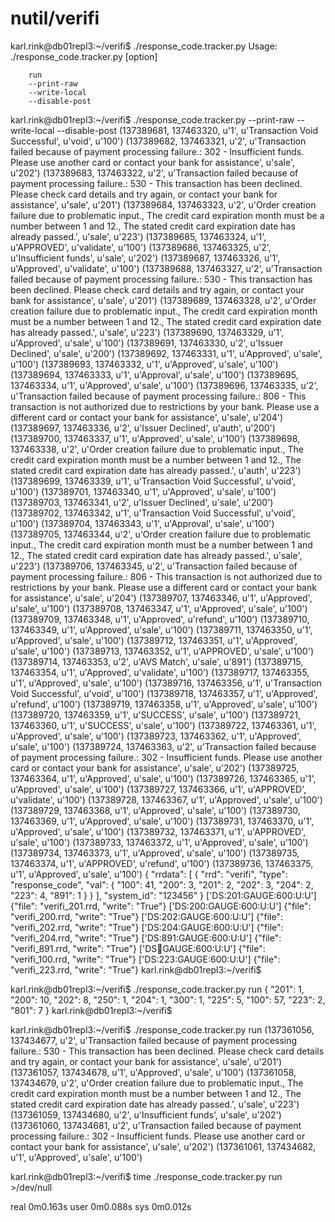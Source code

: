 # nutil/verifi

karl.rink@db01repl3:~/verifi$ ./response_code.tracker.py
Usage: ./response_code.tracker.py [option]

        run
        --print-raw
        --write-local
        --disable-post
        
karl.rink@db01repl3:~/verifi$ ./response_code.tracker.py --print-raw --write-local --disable-post
(137389681, 137463320, u'1', u'Transaction Void Successful', u'void', u'100')
(137389682, 137463321, u'2', u'Transaction failed  because of payment processing failure.: 302 - Insufficient funds. Please use another card or contact your bank for assistance', u'sale', u'202')
(137389683, 137463322, u'2', u'Transaction failed  because of payment processing failure.: 530 - This transaction has been declined. Please check card details and try again, or contact your bank for assistance', u'sale', u'201')
(137389684, 137463323, u'2', u'Order creation failure due to problematic input., The credit card expiration month must be a number between 1 and 12., The stated credit card expiration date has already passed.', u'sale', u'223')
(137389685, 137463324, u'1', u'APPROVED', u'validate', u'100')
(137389686, 137463325, u'2', u'Insufficient funds', u'sale', u'202')
(137389687, 137463326, u'1', u'Approved', u'validate', u'100')
(137389688, 137463327, u'2', u'Transaction failed  because of payment processing failure.: 530 - This transaction has been declined. Please check card details and try again, or contact your bank for assistance', u'sale', u'201')
(137389689, 137463328, u'2', u'Order creation failure due to problematic input., The credit card expiration month must be a number between 1 and 12., The stated credit card expiration date has already passed.', u'sale', u'223')
(137389690, 137463329, u'1', u'Approved', u'sale', u'100')
(137389691, 137463330, u'2', u'Issuer Declined', u'sale', u'200')
(137389692, 137463331, u'1', u'Approved', u'sale', u'100')
(137389693, 137463332, u'1', u'Approved', u'sale', u'100')
(137389694, 137463333, u'1', u'Approval', u'sale', u'100')
(137389695, 137463334, u'1', u'Approved', u'sale', u'100')
(137389696, 137463335, u'2', u'Transaction failed  because of payment processing failure.: 806 - This transaction is not authorized due to restrictions by your bank. Please use a different card or contact your bank for assistance', u'sale', u'204')
(137389697, 137463336, u'2', u'Issuer Declined', u'auth', u'200')
(137389700, 137463337, u'1', u'Approved', u'sale', u'100')
(137389698, 137463338, u'2', u'Order creation failure due to problematic input., The credit card expiration month must be a number between 1 and 12., The stated credit card expiration date has already passed.', u'auth', u'223')
(137389699, 137463339, u'1', u'Transaction Void Successful', u'void', u'100')
(137389701, 137463340, u'1', u'Approved', u'sale', u'100')
(137389703, 137463341, u'2', u'Issuer Declined', u'sale', u'200')
(137389702, 137463342, u'1', u'Transaction Void Successful', u'void', u'100')
(137389704, 137463343, u'1', u'Approval', u'sale', u'100')
(137389705, 137463344, u'2', u'Order creation failure due to problematic input., The credit card expiration month must be a number between 1 and 12., The stated credit card expiration date has already passed.', u'sale', u'223')
(137389706, 137463345, u'2', u'Transaction failed  because of payment processing failure.: 806 - This transaction is not authorized due to restrictions by your bank. Please use a different card or contact your bank for assistance', u'sale', u'204')
(137389707, 137463346, u'1', u'Approved', u'sale', u'100')
(137389708, 137463347, u'1', u'Approved', u'sale', u'100')
(137389709, 137463348, u'1', u'Approved', u'refund', u'100')
(137389710, 137463349, u'1', u'Approved', u'sale', u'100')
(137389711, 137463350, u'1', u'Approved', u'sale', u'100')
(137389712, 137463351, u'1', u'Approved', u'sale', u'100')
(137389713, 137463352, u'1', u'APPROVED', u'sale', u'100')
(137389714, 137463353, u'2', u'AVS Match', u'sale', u'891')
(137389715, 137463354, u'1', u'Approved', u'validate', u'100')
(137389717, 137463355, u'1', u'Approved', u'sale', u'100')
(137389716, 137463356, u'1', u'Transaction Void Successful', u'void', u'100')
(137389718, 137463357, u'1', u'Approved', u'refund', u'100')
(137389719, 137463358, u'1', u'Approved', u'sale', u'100')
(137389720, 137463359, u'1', u'SUCCESS', u'sale', u'100')
(137389721, 137463360, u'1', u'SUCCESS', u'sale', u'100')
(137389722, 137463361, u'1', u'Approved', u'sale', u'100')
(137389723, 137463362, u'1', u'Approved', u'sale', u'100')
(137389724, 137463363, u'2', u'Transaction failed  because of payment processing failure.: 302 - Insufficient funds. Please use another card or contact your bank for assistance', u'sale', u'202')
(137389725, 137463364, u'1', u'Approved', u'sale', u'100')
(137389726, 137463365, u'1', u'Approved', u'sale', u'100')
(137389727, 137463366, u'1', u'APPROVED', u'validate', u'100')
(137389728, 137463367, u'1', u'Approved', u'sale', u'100')
(137389729, 137463368, u'1', u'Approved', u'sale', u'100')
(137389730, 137463369, u'1', u'Approved', u'sale', u'100')
(137389731, 137463370, u'1', u'Approved', u'sale', u'100')
(137389732, 137463371, u'1', u'APPROVED', u'sale', u'100')
(137389733, 137463372, u'1', u'Approved', u'sale', u'100')
(137389734, 137463373, u'1', u'Approved', u'sale', u'100')
(137389735, 137463374, u'1', u'APPROVED', u'refund', u'100')
(137389736, 137463375, u'1', u'Approved', u'sale', u'100')
{
    "rrdata": [
        {
            "rrd": "verifi", 
            "type": "response_code", 
            "val": {
                "100": 41, 
                "200": 3, 
                "201": 2, 
                "202": 3, 
                "204": 2, 
                "223": 4, 
                "891": 1
            }
        }
    ], 
    "system_id": "123456"
}
['DS:201:GAUGE:600:U:U']
{"file": "verifi_201.rrd, "write": "True"}
['DS:200:GAUGE:600:U:U']
{"file": "verifi_200.rrd, "write": "True"}
['DS:202:GAUGE:600:U:U']
{"file": "verifi_202.rrd, "write": "True"}
['DS:204:GAUGE:600:U:U']
{"file": "verifi_204.rrd, "write": "True"}
['DS:891:GAUGE:600:U:U']
{"file": "verifi_891.rrd, "write": "True"}
['DS:100:GAUGE:600:U:U']
{"file": "verifi_100.rrd, "write": "True"}
['DS:223:GAUGE:600:U:U']
{"file": "verifi_223.rrd, "write": "True"}
karl.rink@db01repl3:~/verifi$



karl.rink@db01repl3:~/verifi$ ./response_code.tracker.py run
{
    "201": 1, 
    "200": 10, 
    "202": 8, 
    "250": 1, 
    "204": 1, 
    "300": 1, 
    "225": 5, 
    "100": 57, 
    "223": 2, 
    "801": 7
}
karl.rink@db01repl3:~/verifi$


karl.rink@db01repl3:~/verifi$ ./response_code.tracker.py run
(137361056, 137434677, u'2', u'Transaction failed  because of payment processing failure.: 530 - This transaction has been declined. Please check card details and try again, or contact your bank for assistance', u'sale', u'201')
(137361057, 137434678, u'1', u'Approved', u'sale', u'100')
(137361058, 137434679, u'2', u'Order creation failure due to problematic input., The credit card expiration month must be a number between 1 and 12., The stated credit card expiration date has already passed.', u'sale', u'223')
(137361059, 137434680, u'2', u'Insufficient funds', u'sale', u'202')
(137361060, 137434681, u'2', u'Transaction failed  because of payment processing failure.: 302 - Insufficient funds. Please use another card or contact your bank for assistance', u'sale', u'202')
(137361061, 137434682, u'1', u'Approved', u'sale', u'100')

karl.rink@db01repl3:~/verifi$ time ./response_code.tracker.py run >/dev/null

real	0m0.163s
user	0m0.088s
sys	0m0.012s



